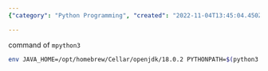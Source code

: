 ```yaml
---
{"category": "Python Programming", "created": "2022-11-04T13:45:04.450Z", "date": "2022-11-04 13:45:04", "description": "This article provides a guide on using the `mpython3` command to execute Python scripts. It explains how to set environment variables such as JAVA_HOME and PYTHONPATH beforehand, ensuring correct compatibility with different library versions.", "modified": "2022-11-04T13:48:20.338Z", "tags": ["mpython3", "Python scripts", "Environment variables", "JAVA_HOME", "PYTHONPATH", "Library version mixing"], "title": "mixing different version of python libraries and pass environment variables beforehand"}

---
```


command of `mpython3`
```bash
env JAVA_HOME=/opt/homebrew/Cellar/openjdk/18.0.2 PYTHONPATH=$(python3 -c "import sys; print(':'.join(sys.path))"):/opt/homebrew/lib/python3.10/site-packages python3 $@

```
